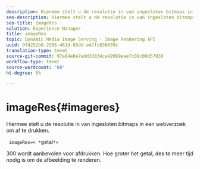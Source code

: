 ```yaml
---
description: Hiermee stelt u de resolutie in van ingesloten bitmaps in een webverzoek om af te drukken.
seo-description: Hiermee stelt u de resolutie in van ingesloten bitmaps in een webverzoek om af te drukken.
seo-title: imageRes
solution: Experience Manager
title: imageRes
topic: Dynamic Media Image Serving - Image Rendering API
uuid: 9fd252b8-2956-4618-85dd-a47fc836639c
translation-type: tm+mt
source-git-commit: 97a84e8e7edd3d834ca42069eae7c09c00d57938
workflow-type: tm+mt
source-wordcount: '60'
ht-degree: 0%

---
```



# imageRes{#imageres}

Hiermee stelt u de resolutie in van ingesloten bitmaps in een webverzoek om af te drukken.

` imageRes=< *`getal`*>`

300 wordt aanbevolen voor afdrukken. Hoe groter het getal, des te meer tijd nodig is om de afbeelding te renderen.

